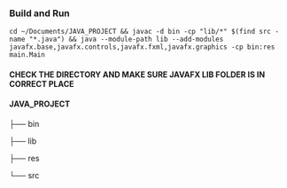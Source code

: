 ### Build and Run

```
cd ~/Documents/JAVA_PROJECT && javac -d bin -cp "lib/*" $(find src -name "*.java") && java --module-path lib --add-modules javafx.base,javafx.controls,javafx.fxml,javafx.graphics -cp bin:res main.Main
```
#### CHECK THE DIRECTORY AND MAKE SURE JAVAFX LIB FOLDER IS IN CORRECT PLACE 

#### JAVA_PROJECT

├── bin

├── lib

├── res

└── src
